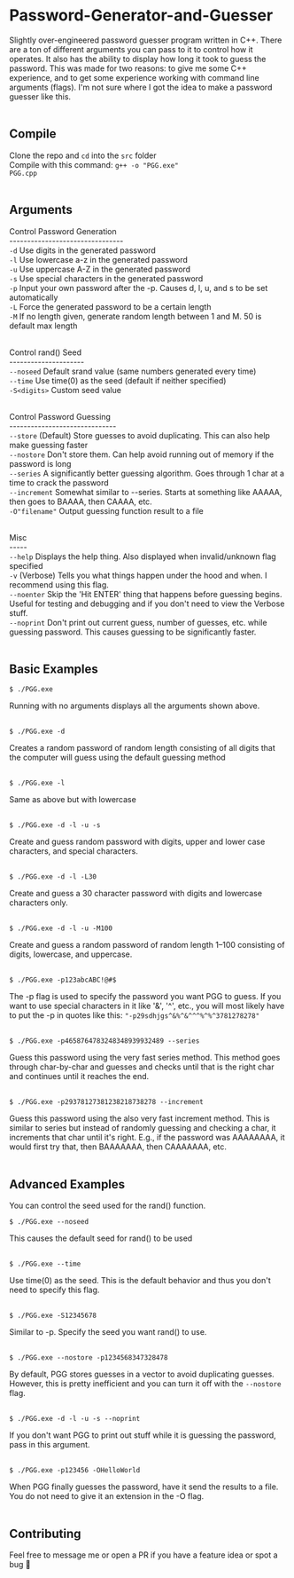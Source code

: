 # Password-Generator-and-Guesser
Slightly over-engineered password guesser program written in C++. There are a ton of different arguments you can pass to it to control how it operates. It also has the ability to display how long it took to guess the password. This was made for two reasons: to give me some C++ experience, and to get some experience working with command line arguments (flags). I'm not sure where I got the idea to make a password guesser like this.<br><br>

## Compile
Clone the repo and <code>cd</code> into the <code>src</code> folder<br>
Compile with this command:
<code>g++ -o "PGG.exe" PGG.cpp</code><br><br>

## Arguments
Control Password Generation<br>
\--------------------------------<br>
<code>-d</code> Use digits in the generated password<br>
<code>-l</code> Use lowercase a-z in the generated password<br>
<code>-u</code> Use uppercase A-Z in the generated password<br>
<code>-s</code> Use special characters in the generated password<br>
<code>-p</code> Input your own password after the -p. Causes d, l, u, and s to be set automatically<br>
<code>-L</code> Force the generated password to be a certain length<br>
<code>-M</code> If no length given, generate random length between 1 and M. 50 is default max length<br><br>

Control rand() Seed<br>
\---------------------<br>
<code>--noseed</code> Default srand value (same numbers generated every time)<br>
<code>--time</code> Use time(0) as the seed (default if neither specified)<br>
<code>-S\<digits></code> Custom seed value<br><br>

Control Password Guessing<br>
\------------------------------<br>
<code>--store</code> (Default) Store guesses to avoid duplicating. This can also help make guessing faster<br>
<code>--nostore</code> Don't store them. Can help avoid running out of memory if the password is long<br>
<code>--series</code> A significantly better guessing algorithm. Goes through 1 char at a time to crack the password<br>
<code>--increment</code> Somewhat similar to --series. Starts at something like AAAAA, then goes to BAAAA, then CAAAA, etc.<br>
<code>-O"filename"</code> Output guessing function result to a file<br><br>

Misc<br>
\-----<br>
<code>--help</code> Displays the help thing. Also displayed when invalid/unknown flag specified<br>
<code>-v</code> (Verbose) Tells you what things happen under the hood and when. I recommend using this flag.<br>
<code>--noenter</code> Skip the 'Hit ENTER' thing that happens before guessing begins. Useful for testing and debugging and if you don't need to view the Verbose stuff.<br>
<code>--noprint</code> Don't print out current guess, number of guesses, etc. while guessing password. This causes guessing to be significantly faster.<br><br>

## Basic Examples
```
$ ./PGG.exe
```
Running with no arguments displays all the arguments shown above.<br><br>

```
$ ./PGG.exe -d
```
Creates a random password of random length consisting of all digits that the computer will guess using the default guessing method<br><br>

```
$ ./PGG.exe -l
```
Same as above but with lowercase<br><br>

```
$ ./PGG.exe -d -l -u -s
```
Create and guess random password with digits, upper and lower case characters, and special characters.<br><br>

```
$ ./PGG.exe -d -l -L30
```
Create and guess a 30 character password with digits and lowercase characters only.<br><br>

```
$ ./PGG.exe -d -l -u -M100
```
Create and guess a random password of random length 1–100 consisting of digits, lowercase, and uppercase.<br><br>

```
$ ./PGG.exe -p123abcABC!@#$
```
The -p flag is used to specify the password you want PGG to guess. If you want to use special characters in it like '&', '^', etc., you will most likely have to put the -p in quotes like this: ```"-p29sdhjgs^&%^&^^^%^%^3781278278"```<br><br>

```
$ ./PGG.exe -p4658764783248348939932489 --series
```
Guess this password using the very fast series method. This method goes through char-by-char and guesses and checks until that is the right char and continues until it reaches the end.<br><br>

```
$ ./PGG.exe -p29378127381238218738278 --increment
```
Guess this password using the also very fast increment method. This is similar to series but instead of randomly guessing and checking a char, it increments that char until it's right. E.g., if the password was AAAAAAAA, it would first try that, then BAAAAAAA, then CAAAAAAA, etc.<br><br>

## Advanced Examples
You can control the seed used for the rand() function.
```
$ ./PGG.exe --noseed
```
This causes the default seed for rand() to be used<br><br>

```
$ ./PGG.exe --time
```
Use time(0) as the seed. This is the default behavior and thus you don't need to specify this flag.<br><br>

```
$ ./PGG.exe -S12345678
```
Similar to -p. Specify the seed you want rand() to use.<br><br>
```
$ ./PGG.exe --nostore -p1234568347328478
```
By default, PGG stores guesses in a vector to avoid duplicating guesses. However, this is pretty inefficient and you can turn it off with the ```--nostore``` flag.<br><br>

```
$ ./PGG.exe -d -l -u -s --noprint
```
If you don't want PGG to print out stuff while it is guessing the password, pass in this argument.<br><br>

```
$ ./PGG.exe -p123456 -OHelloWorld
```
When PGG finally guesses the password, have it send the results to a file. You do not need to give it an extension in the -O flag.<br><br>

## Contributing
Feel free to message me or open a PR if you have a feature idea or spot a bug 🐛